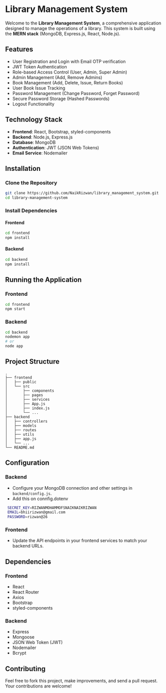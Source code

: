 

# Library Management System

Welcome to the **Library Management System**, a comprehensive application designed to manage the operations of a library. This system is built using the **MERN stack** (MongoDB, Express.js, React, Node.js).

## Features

- User Registration and Login with Email OTP verification
- JWT Token Authentication
- Role-based Access Control (User, Admin, Super Admin)
- Admin Management (Add, Remove Admins)
- Book Management (Add, Delete, Issue, Return Books)
- User Book Issue Tracking
- Password Management (Change Password, Forget Password)
- Secure Password Storage (Hashed Passwords)
- Logout Functionality

## Technology Stack

- **Frontend**: React, Bootstrap, styled-components
- **Backend**: Node.js, Express.js
- **Database**: MongoDB
- **Authentication**: JWT (JSON Web Tokens)
- **Email Service**: Nodemailer

## Installation

### Clone the Repository

```bash
git clone https://github.com/NaikRizwan/library_management_system.git
cd library-management-system
```

### Install Dependencies

#### Frontend

```bash
cd frontend
npm install
```

#### Backend

```bash
cd backend
npm install
```

## Running the Application

### Frontend

```bash
cd frontend
npm start
```

### Backend

```bash
cd backend
nodemon app
# or
node app
```

## Project Structure

```
.
├── frontend
│   ├── public
│   └── src
│       ├── components
│       ├── pages
│       ├── services
│       ├── App.js
│       ├── index.js
│       └── ...
├── backend
│   ├── controllers
│   ├── models
│   ├── routes
│   ├── utils
│   ├── app.js
│   └── ...
└── README.md
```

## Configuration

### Backend

- Configure your MongoDB connection and other settings in `backend/config.js`.
- Add this on connfig.dotenv
```bash
 SECRET_KEY=RIZWANMOHAMMOFSNAIKNAIKRIZWAN
 EMAIL=bhiirizwan@gmail.com
 PASSWORD=rizwan@26

```
### Frontend

- Update the API endpoints in your frontend services to match your backend URLs.

## Dependencies

### Frontend

- React
- React Router
- Axios
- Bootstrap
- styled-components

### Backend

- Express
- Mongoose
- JSON Web Token (JWT)
- Nodemailer
- Bcrypt

## Contributing

Feel free to fork this project, make improvements, and send a pull request. Your contributions are welcome!

